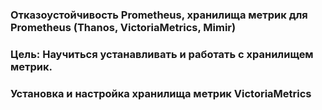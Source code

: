 ### Отказоустойчивость Prometheus, хранилища метрик для Prometheus (Thanos, VictoriaMetrics, Mimir)
### Цель: Научиться устанавливать и работать с хранилищем метрик.

### Установка и настройка хранилища метрик VictoriaMetrics

